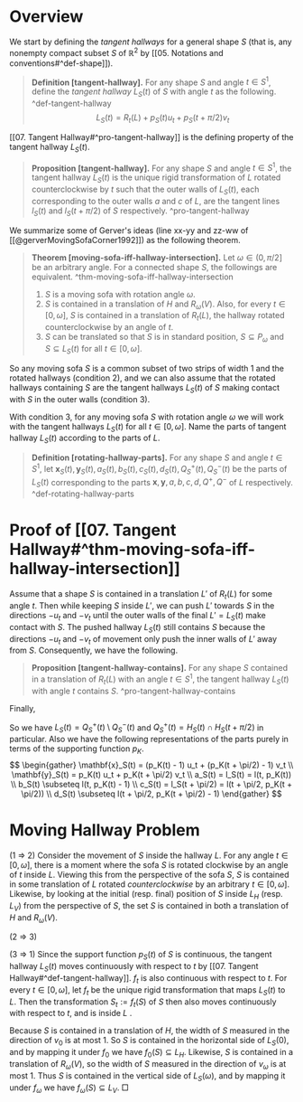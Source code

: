 # Overview

We start by defining the _tangent hallways_ for a general shape $S$ (that is, any nonempty compact subset $S$ of $\mathbb{R}^2$ by [[05. Notations and conventions#^def-shape]]).

> __Definition [tangent-hallway].__ For any shape $S$ and angle $t \in S^1$, define the _tangent hallway_ $L_S(t)$ of $S$ with angle $t$ as the following. ^def-tangent-hallway
$$
L_S(t) = R_t(L) + p_S(t)  u_t + p_S(t + \pi/2) v_t
$$

[[07. Tangent Hallway#^pro-tangent-hallway]] is the defining property of the tangent hallway $L_S(t)$.

> __Proposition [tangent-hallway].__ For any shape $S$ and angle $t \in S^1$, the tangent hallway $L_S(t)$ is the unique rigid transformation of $L$ rotated counterclockwise by $t$ such that the outer walls of $L_S(t)$, each corresponding to the outer walls $a$ and $c$ of $L$, are the tangent lines $l_S(t)$ and $l_S(t + \pi/2)$ of $S$ respectively. ^pro-tangent-hallway

We summarize some of Gerver's ideas (line xx-yy and zz-ww of [[@gerverMovingSofaCorner1992]]) as the following theorem.

> __Theorem [moving-sofa-iff-hallway-intersection].__ Let $\omega \in (0, \pi/2]$ be an arbitrary angle. For a connected shape $S$, the followings are equivalent. ^thm-moving-sofa-iff-hallway-intersection
> 
> 1. $S$ is a moving sofa with rotation angle $\omega$.
> 2. $S$ is contained in a translation of $H$ and $R_\omega(V)$. Also, for every $t \in [0, \omega]$, $S$ is contained in a translation of $R_t(L)$, the hallway rotated counterclockwise by an angle of $t$.
> 3. $S$ can be translated so that $S$ is in standard position, $S \subseteq P_\omega$ and $S \subseteq L_S(t)$ for all $t \in [0, \omega]$.

So any moving sofa $S$ is a common subset of two strips of width 1 and the rotated hallways (condition 2), and we can also assume that the rotated hallways containing $S$ are the tangent hallways $L_S(t)$ of $S$ making contact with $S$ in the outer walls (condition 3). 

With condition 3, for any moving sofa $S$ with rotation angle $\omega$ we will work with the tangent hallways $L_S(t)$ for all $t \in [0, \omega]$. Name the parts of tangent hallway $L_S(t)$ according to the parts of $L$.

> __Definition [rotating-hallway-parts].__ For any shape $S$ and angle $t \in S^1$, let $\mathbf{x}_S(t), \mathbf{y}_S(t), a_S(t), b_S(t), c_S(t), d_S(t), Q^+_S(t), Q^-_S(t)$ be the parts of $L_S(t)$ corresponding to the parts $\mathbf{x}, \mathbf{y}, a, b, c, d, Q^+, Q^-$ of $L$ respectively. ^def-rotating-hallway-parts

# Proof of [[07. Tangent Hallway#^thm-moving-sofa-iff-hallway-intersection]]

Assume that a shape $S$ is contained in a translation $L'$ of $R_t(L)$ for some angle $t$. Then while keeping $S$ inside $L'$, we can push $L'$ towards $S$ in the directions $-u_t$ and $-v_t$ until the outer walls of the final $L' = L_S(t)$ make contact with $S$. The pushed hallway $L_S(t)$ still contains $S$ because the directions $-u_t$ and $-v_t$ of movement only push the inner walls of $L'$ away from $S$. Consequently, we have the following.

> __Proposition [tangent-hallway-contains].__ For any shape $S$ contained in a translation of $R_t(L)$ with an angle $t \in S^1$, the tangent hallway $L_S(t)$ with angle $t$ contains $S$. ^pro-tangent-hallway-contains

Finally, 

So we have $L_S(t) = Q_S^+(t) \setminus Q_S^-(t)$ and $Q^+_S(t) = H_S(t) \cap H_S(t + \pi/2)$ in particular. Also we have the following representations of the parts purely in terms of the supporting function $p_K$.
$$
\begin{gather}
\mathbf{x}_S(t) = (p_K(t) - 1) u_t + (p_K(t + \pi/2) - 1) v_t \\
\mathbf{y}_S(t) = p_K(t) u_t + p_K(t + \pi/2) v_t \\
a_S(t) = l_S(t) = l(t, p_K(t)) \\
b_S(t) \subseteq l(t, p_K(t) - 1) \\
c_S(t) = l_S(t + \pi/2) = l(t + \pi/2, p_K(t + \pi/2)) \\
d_S(t) \subseteq l(t + \pi/2, p_K(t + \pi/2) - 1)
\end{gather}
$$

# Moving Hallway Problem


(1 $\Rightarrow$ 2) Consider the movement of $S$ inside the hallway $L$. For any angle $t \in [0, \omega]$, there is a moment where the sofa $S$ is rotated clockwise by an angle of $t$ inside $L$. Viewing this from the perspective of the sofa $S$, $S$ is contained in some translation of $L$ rotated _counterclockwise_ by an arbitrary $t \in [0, \omega]$. Likewise, by looking at the initial (resp. final) position of $S$ inside $L_H$ (resp. $L_V$) from the perspective of $S$, the set $S$ is contained in both a translation of $H$ and $R_\omega(V)$.

(2 $\Rightarrow$ 3) 

(3 $\Rightarrow$ 1) Since the support function $p_S(t)$ of $S$ is continuous, the tangent hallway $L_S(t)$ moves continuously with respect to $t$ by [[07. Tangent Hallway#^def-tangent-hallway]]. $f_t$ is also continuous with respect to $t$. For every $t \in [0, \omega]$, let $f_t$ be the unique rigid transformation that maps $L_S(t)$ to $L$. Then the transformation $S_t := f_t(S)$ of $S$ then also moves continuously with respect to $t$, and is inside $L$ .

Because $S$ is contained in a translation of $H$, the width of $S$ measured in the direction of $v_0$ is at most 1. So $S$ is contained in the horizontal side of $L_S(0)$, and by mapping it under $f_0$ we have $f_0(S) \subseteq L_H$. Likewise, $S$ is contained in a translation of $R_\omega(V)$, so the width of $S$ measured in the direction of $v_\omega$ is at most 1. Thus $S$ is contained in the vertical side of $L_S(\omega)$, and by mapping it under $f_\omega$ we have $f_\omega(S) \subseteq L_V$. □